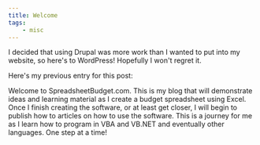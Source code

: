 ```yaml
---
title: Welcome
tags:
    - misc
---
```


I decided that using Drupal was more work than I wanted to put into my website, so here's to WordPress! Hopefully I won't regret it.

Here's my previous entry for this post:

Welcome to SpreadsheetBudget.com. This is my blog that will demonstrate ideas and learning material as I create a budget spreadsheet using Excel. Once I finish creating the software, or at least get closer, I will begin to publish how to articles on how to use the software. This is a journey for me as I learn how to program in VBA and VB.NET and eventually other languages. One step at a time!
